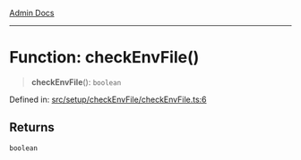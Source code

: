 [Admin Docs](/)

---

# Function: checkEnvFile()

> **checkEnvFile**(): `boolean`

Defined in: [src/setup/checkEnvFile/checkEnvFile.ts:6](https://github.com/PalisadoesFoundation/talawa-admin/blob/main/src/setup/checkEnvFile/checkEnvFile.ts#L6)

## Returns

`boolean`
